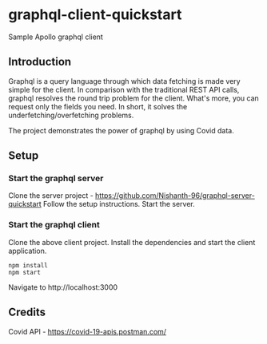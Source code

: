 # graphql-client-quickstart

Sample Apollo graphql client

## Introduction

Graphql is a query language through which data fetching is made very simple for the client. In comparison with the traditional REST API calls, graphql resolves the round trip problem for the client. What's more, you can request only the fields you need. In short, it solves the underfetching/overfetching problems.

The project demonstrates the power of graphql by using Covid data. 

## Setup

### Start the graphql server
Clone the server project - https://github.com/Nishanth-96/graphql-server-quickstart 
Follow the setup instructions.
Start the server.

### Start the graphql client
Clone the above client project. Install the dependencies and start the client application.

```
npm install
npm start
```

Navigate to http://localhost:3000


## Credits

Covid API - https://covid-19-apis.postman.com/